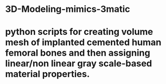 # 3D-Modeling-mimics-3matic
# python scripts for creating volume mesh of implanted cemented human femoral bones and then assigning linear/non linear gray scale-based material properties. 
